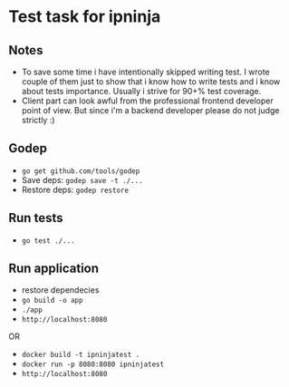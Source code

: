 # Test task for ipninja

## Notes
- To save some time i have intentionally skipped writing test. I wrote couple of them just to show
that i know how to write tests and i know about tests importance. Usually i strive for 90+% test coverage.
- Client part can look awful from the professional frontend developer point of view. But since i'm a 
backend developer please do not judge strictly :) 

## Godep
- `go get github.com/tools/godep`
- Save deps: `godep save -t ./...`
- Restore deps: `godep restore`

## Run tests
- `go test ./...`

## Run application
- restore dependecies
- `go build -o app`
- `./app`
- `http://localhost:8080`

OR

- `docker build -t ipninjatest .`
- `docker run -p 8080:8080 ipninjatest`
- `http://localhost:8080`